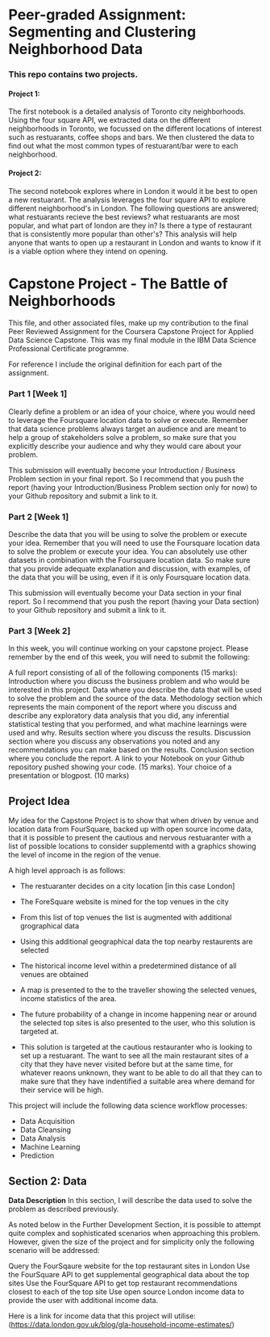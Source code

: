 # Peer-graded Assignment: Segmenting and Clustering Neighborhood Data

### This repo contains two projects. 

#### Project 1:
The first notebook is a detailed analysis of Toronto city neighborhoods. Using the four square API, we extracted data on the different neighborhoods in Toronto, we focussed on the different locations of interest such as restuarants, coffee shops and bars. We then clustered the data to find out what the most common types of restuarant/bar were to each neighborhood. 


#### Project 2:
The second notebook explores where in London it would it be best to open a new restuarant. The analysis leverages the four square API to explore different neighborhood's in London. The following questions are answered; what restuarants recieve the best reviews? what restuarants are most popular, and what part of london are they in? Is there a type of restaurant that is consistently more popular than other's? This analysis will help anyone that wants to open up a restaurant in London and wants to know if it is a viable option where they intend on opening.


# Capstone Project - The Battle of Neighborhoods

This file, and other associated files, make up my contribution to the final Peer Reviewed Assignment for the Coursera Capstone Project for Applied Data Science Capstone. This was my final module in the IBM Data Science Professional Certificate programme.

For reference I include the original definition for each part of the assignment.

### Part 1 [Week 1]
Clearly define a problem or an idea of your choice, where you would need to leverage the Foursquare location data to solve or execute. Remember that data science problems always target an audience and are meant to help a group of stakeholders solve a problem, so make sure that you explicitly describe your audience and why they would care about your problem.

This submission will eventually become your Introduction / Business Problem section in your final report. So I recommend that you push the report (having your Introduction/Business Problem section only for now) to your Github repository and submit a link to it.

### Part 2 [Week 1]
Describe the data that you will be using to solve the problem or execute your idea. Remember that you will need to use the Foursquare location data to solve the problem or execute your idea. You can absolutely use other datasets in combination with the Foursquare location data. So make sure that you provide adequate explanation and discussion, with examples, of the data that you will be using, even if it is only Foursquare location data.

This submission will eventually become your Data section in your final report. So I recommend that you push the report (having your Data section) to your Github repository and submit a link to it.

### Part 3 [Week 2]
In this week, you will continue working on your capstone project. Please remember by the end of this week, you will need to submit the following:

A full report consisting of all of the following components (15 marks):
Introduction where you discuss the business problem and who would be interested in this project.
Data where you describe the data that will be used to solve the problem and the source of the data.
Methodology section which represents the main component of the report where you discuss and describe any exploratory data analysis that you did, any inferential statistical testing that you performed, and what machine learnings were used and why.
Results section where you discuss the results.
Discussion section where you discuss any observations you noted and any recommendations you can make based on the results.
Conclusion section where you conclude the report.
A link to your Notebook on your Github repository pushed showing your code. (15 marks).
Your choice of a presentation or blogpost. (10 marks)


## Project Idea

My idea for the Capstone Project is to show that when driven by venue and location data from FourSquare, backed up with open source income data, that it is possible to present the cautious and nervous restuaranter with a list of possible locations to consider supplementd with a graphics showing the level of income in the region of the venue.

A high level approach is as follows:

- The restuaranter decides on a city location [in this case London]

- The ForeSquare website is mined for the top venues in the city

- From this list of top venues the list is augmented with additional grographical data

- Using this additional geographical data the top nearby restaurents are selected

- The historical income level within a predetermined distance of all venues are obtained

- A map is presented to the to the traveller showing the selected venues, income statistics of the area.

- The future probability of a change in income happening near or around the selected top sites is also presented to the user, who this solution is targeted at.

- This solution is targeted at the cautious restauranter who is looking to set up a restuarant. The want to see all the main restaurant sites of a city that they have never visited before but at the same time, for whatever reaons unknown, they want to be able to do all that they can to make sure that they have indentified a suitable area where demand for their service will be high.

This project will include the following data science workflow processes:

- Data Acquisition
- Data Cleansing
- Data Analysis
- Machine Learning
- Prediction


## Section 2: Data

**Data Description**
In this section, I will describe the data used to solve the problem as described previously.

As noted below in the Further Development Section, it is possible to attempt quite complex and sophisticated scenarios when approaching this problem. However, given the size of the project and for simplicity only the following scenario will be addressed:

Query the FourSqaure website for the top restaurant sites in London
Use the FourSquare API to get supplemental geographical data about the top sites
Use the FourSquare API to get top restaurant recommendations closest to each of the top site
Use open source London income data to provide the user with additional income data.

Here is a link for income data that this project will utilise: (https://data.london.gov.uk/blog/gla-household-income-estimates/) 


